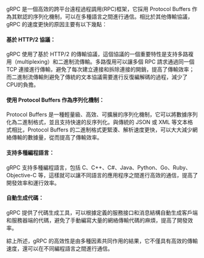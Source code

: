 gRPC 是一個高效的跨平台遠程過程調用(RPC)框架，它採用 Protocol Buffers 作為其默認的序列化機制，可以在多種語言之間進行通信。相比於其他傳輸協議，gRPC 的速度更快的原因主要有以下幾點：  

#### 基於 HTTP/2 協議：
gRPC 使用了基於 HTTP/2 的傳輸協議，這個協議的一個重要特性是支持多路複用（multiplexing）和二進制流傳輸。多路復用可以讓多個 RPC 請求通過同一個 TCP 連接進行傳輸，避免了每次建立連接和拆除連接的開銷，提高了傳輸效率；而二進制流傳輸則避免了傳統的文本協議需要進行反復編解碼的過程，減少了CPU的負擔。

#### 使用 Protocol Buffers 作為序列化機制：
Protocol Buffers 是一種輕量級、高效、可擴展的序列化機制，它可以將數據序列化為二進制格式，並且支持快速的反序列化。與傳統的 JSON 或 XML 等文本格式相比，Protocol Buffers 的二進制格式更緊湊、解析速度更快，可以大大減少網絡傳輸的數據量，從而提高了傳輸效率。

#### 支持多種編程語言：
gRPC 支持多種編程語言，包括 C、C++、C#、Java、Python、Go、Ruby、Objective-C 等，這樣就可以讓不同語言的應用程序之間進行高效的通信，提高了開發效率和運行效率。

#### 自動生成代碼：
gRPC 提供了代碼生成工具，可以根據定義的服務接口和消息結構自動生成客戶端和服務器端的代碼，避免了手動編寫大量的網絡傳輸代碼的麻煩，提高了開發效率。

綜上所述，gRPC 的高效性是由多種因素共同作用的結果，它不僅具有高效的傳輸速度，還可以在不同編程語言之間進行通信。

